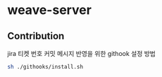 # weave-server

## Contribution

jira 티켓 번호 커밋 메시지 반영을 위한 githook 설정 방법
```bash
sh ./githooks/install.sh
```
